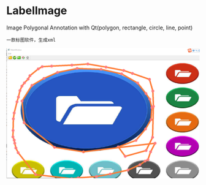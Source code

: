# LabelImage
Image Polygonal Annotation with Qt(polygon, rectangle, circle, line, point)

```
一款标图软件，生成xml
```

![avatar](./images/screencapture.png)
